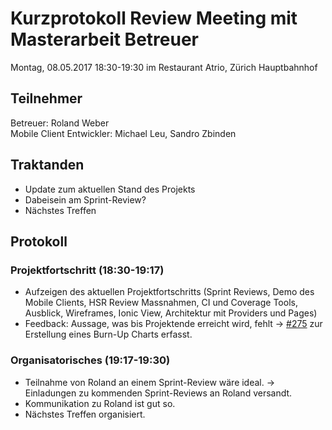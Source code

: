 # Kurzprotokoll Review Meeting mit Masterarbeit Betreuer

Montag, 08.05.2017 18:30-19:30 im Restaurant Atrio, Zürich Hauptbahnhof

## Teilnehmer
Betreuer: Roland Weber  
Mobile Client Entwickler: Michael Leu, Sandro Zbinden

## Traktanden
- Update zum aktuellen Stand des Projekts
- Dabeisein am Sprint-Review?
- Nächstes Treffen

## Protokoll

### Projektfortschritt (18:30-19:17)
- Aufzeigen des aktuellen Projektfortschritts (Sprint Reviews, Demo des Mobile Clients, HSR Review Massnahmen, CI und Coverage Tools, Ausblick, Wireframes, Ionic View, Architektur mit Providers und Pages)
- Feedback: Aussage, was bis Projektende erreicht wird, fehlt → [#275](https://github.com/IMSmobile/app/issues/275) zur Erstellung eines Burn-Up Charts erfasst.

### Organisatorisches (19:17-19:30)
- Teilnahme von Roland an einem Sprint-Review wäre ideal. → Einladungen zu kommenden Sprint-Reviews an Roland versandt.
- Kommunikation zu Roland ist gut so. 
- Nächstes Treffen organisiert.
